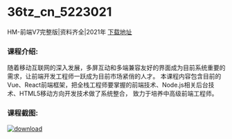 # 36tz_cn_5223021
HM-前端V7完整版|资料齐全|2021年
[下载地址](http://www.36tz.cn/article/5223021 "下载地址")
### 课程介绍:
随着移动互联网的深入发展，多屏互动和多端兼容友好的界面成为目前系统重要的需求，让前端开发工程师一跃成为目前市场紧俏的人才。 本课程内容包含目前的Vue、React前端框架，把全栈工程师要掌握的前端技术、Node.js相关后台技术、HTML5移动方向开发技术做了系统整合， 致力于培养中高级前端工程师。

### 课程截图:
[![download](http://36tz.cn/muke_img/2022_02_2-80.png "下载地址")](http://www.36tz.cn "下载地址")
